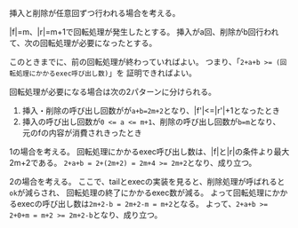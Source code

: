 挿入と削除が任意回ずつ行われる場合を考える。

|f|=m、|r|=m+1で回転処理が発生したとする。
挿入がa回、削除がb回行われて、次の回転処理が必要になったとする。

このときまでに、前の回転処理が終わっていればよい。
つまり、「`2+a+b >= (回転処理にかかるexec呼び出し数)`」を
証明できればよい。

回転処理が必要になる場合は次の2パターンに分けられる。

1. 挿入・削除の呼び出し回数がが`a+b=2m+2`となり、|f'|<=|r'|+1となったとき
2. 挿入の呼び出し回数が`0 <= a <= m+1`、削除の呼び出し回数が`b=m`となり、
   元のfの内容が消費されきったとき

1の場合を考える。
回転処理にかかるexec呼び出し数は、|f|と|r|の条件より最大2m+2である。
`2+a+b = 2+(2m+2) = 2m+4 >= 2m+2`となり、成り立つ。

2の場合を考える。
ここで、tailとexecの実装を見ると、削除処理が呼ばれると`ok`が減らされ、
回転処理の終了にかかるexec数が減る。
よって回転処理にかかるexecの呼び出し数は`2m+2-b = 2m+2-m = m+2`となる。
よって、`2+a+b >= 2+0+m = m+2 >= 2m+2-b`となり、成り立つ。
